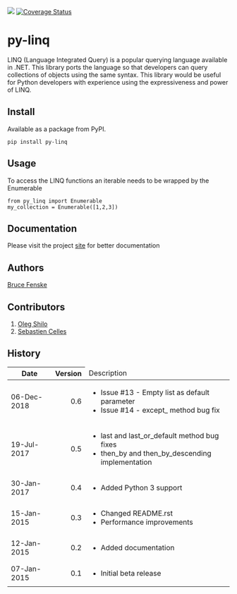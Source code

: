 [![](https://travis-ci.org/viralogic/py-enumerable.svg?branch=master)](https://travis-ci.org/viralogic/py-enumerable)
[![Coverage Status](https://coveralls.io/repos/github/viralogic/py-enumerable/badge.svg?branch=master)](https://coveralls.io/github/viralogic/py-enumerable?branch=master)

# py-linq #

LINQ (Language Integrated Query) is a popular querying language available in .NET. This library ports the language so
that developers can query collections of objects using the same syntax. This library would be useful for Python developers
with experience using the expressiveness and power of LINQ.

## Install ##

Available as a package from PyPI.

    pip install py-linq

## Usage

To access the LINQ functions an iterable needs to be wrapped by the Enumerable

    from py_linq import Enumerable
    my_collection = Enumerable([1,2,3])

## Documentation ##

Please visit the project [site](https://viralogic.github.io/py-enumerable) for better documentation

## Authors ##

[Bruce Fenske](https://github.com/viralogic)

## Contributors ##

1. [Oleg Shilo](https://github.com/oleg-shilo)
2. [Sebastien Celles](https://github.com/scls19fr)

## History ##

<table>
    <thead>
        <tr>
            <th>Date</th>
            <th style='text-align: right;'>Version</th>
            <td>Description</td>
        </tr>
    </thead>
    <tbody>
        <tr>
            <td>06-Dec-2018</td>
            <td  style='text-align: right;'>0.6</td>
            <td>
                <ul>
                    <li>Issue #13 - Empty list as default parameter</li>
                    <li>Issue #14 - except_ method bug fix</li>
                </ul>
            </td>
        </tr>
        <tr>
            <td>19-Jul-2017</td>
            <td style='text-align: right;'>0.5</td>
            <td>
                <ul>
                    <li>last and last_or_default method bug fixes</li>
                    <li>then_by and then_by_descending implementation</li>
                </ul>
            </td>
        </tr>
        <tr>
            <td>30-Jan-2017</td>
            <td style='text-align: right;'>0.4</td>
            <td>
                <ul>
                    <li>Added Python 3 support</li>
                </ul>
            </td>
        </tr>
        <tr>
            <td>15-Jan-2015</td>
            <td style='text-align: right;'>0.3</td>
            <td>
                <ul>
                    <li>Changed README.rst</li>
                    <li>Performance improvements</li>
                </ul>
            </td>
        </tr>
        <tr>
            <td>12-Jan-2015</td>
            <td  style='text-align: right;'>0.2</td>
            <td>
                <ul>
                    <li>Added documentation</li>
                </ul>
            </td>
        </tr>
        <tr>
            <td>07-Jan-2015</td>
            <td  style='text-align: right;'>0.1</td>
            <td>
                <ul>
                    <li>Initial beta release</li>
                </ul>
            </td>
        </tr>
    </tbody>
</table>